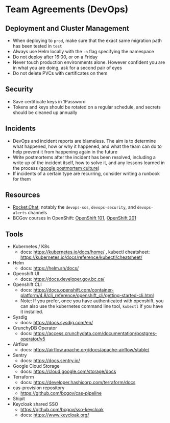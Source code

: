 # Team Agreements (DevOps)

## Deployment and Cluster Management

- When deploying to `prod`, make sure that the exact same migration path has been tested in `test`
- Always use Helm locally with the `-n` flag specifying the namespace
- Do not deploy after 16:00, or on a Friday
- Never touch production environments alone. However confident you are in what you are doing, ask for a second pair of eyes
- Do not delete PVCs with certificates on them

## Security

- Save certificate keys in 1Password
- Tokens and keys should be rotated on a regular schedule, and secrets should be cleaned up annually

## Incidents

- DevOps and incident reports are blameless. The aim is to determine what happened, how or why it happened, and what the team can do to help prevent it from happening again in the future
- Write postmortems after the incident has been resolved, including a write up of the incident itself, how to solve it, and any lessons learned in the process ([google postmortem culture](https://sre.google/sre-book/postmortem-culture/))
- If incidents of a certain type are recurring, consider writing a runbook for them

## Resources

- [Rocket.Chat](https://chat.developer.gov.bc.ca/channel/general), notably the `devops-sos`, `devops-security`, and `devops-alerts` channels
- BCGov courses in OpenShift: [OpenShift 101](https://cloud.gov.bc.ca/private-cloud/support-and-community/platform-training-and-resources/openshift-101/), [OpenShift 201](https://cloud.gov.bc.ca/private-cloud/support-and-community/platform-training-and-resources/openshift-201/)

## Tools

- Kubernetes / K8s
  - docs: https://kubernetes.io/docs/home/ , kubectl cheatsheet: https://kubernetes.io/docs/reference/kubectl/cheatsheet/
- Helm
  - docs: https://helm.sh/docs/
- Openshift UI
  - docs: https://docs.developer.gov.bc.ca/
- Openshift CLI
  - docs: https://docs.openshift.com/container-platform/4.8/cli_reference/openshift_cli/getting-started-cli.html
  - Note: If you prefer, once you have authenticated with openshift, you can also use the kubernetes command line tool, `kubectl` if you have it installed.
- Sysdig
  - docs: https://docs.sysdig.com/en/
- CrunchyDB Operator
  - docs: https://access.crunchydata.com/documentation/postgres-operator/v5
- Airflow
  - docs: https://airflow.apache.org/docs/apache-airflow/stable/
- Sentry
  - docs: https://docs.sentry.io/
- Google Cloud Storage
  - docs: https://cloud.google.com/storage/docs
- Terraform
  - docs: https://developer.hashicorp.com/terraform/docs
- cas-provision repository
  - https://github.com/bcgov/cas-pipeline
- Shipit
- Keycloak shared SSO
  - https://github.com/bcgov/sso-keycloak
  - docs: https://www.keycloak.org/

